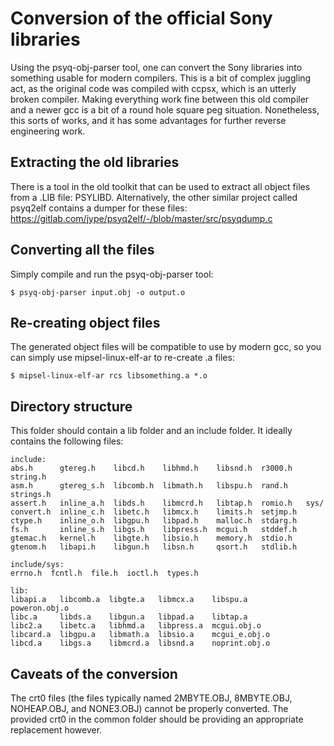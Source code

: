# Conversion of the official Sony libraries

Using the psyq-obj-parser tool, one can convert the Sony libraries into something usable for modern compilers. This is a bit of complex juggling act, as the original code was compiled with ccpsx, which is an utterly broken compiler. Making everything work fine between this old compiler and a newer gcc is a bit of a round hole square peg situation. Nonetheless, this sorts of works, and it has some advantages for further reverse engineering work.

## Extracting the old libraries

There is a tool in the old toolkit that can be used to extract all object files from a .LIB file: PSYLIBD. Alternatively, the other similar project called psyq2elf contains a dumper for these files: https://gitlab.com/jype/psyq2elf/-/blob/master/src/psyqdump.c

## Converting all the files

Simply compile and run the psyq-obj-parser tool:

```
$ psyq-obj-parser input.obj -o output.o
```

## Re-creating object files

The generated object files will be compatible to use by modern gcc, so you can simply use mipsel-linux-elf-ar to re-create .a files:

```
$ mipsel-linux-elf-ar rcs libsomething.a *.o
```

## Directory structure

This folder should contain a lib folder and an include folder. It ideally contains the following files:

```
include:
abs.h      gtereg.h    libcd.h    libhmd.h    libsnd.h  r3000.h   string.h
asm.h      gtereg_s.h  libcomb.h  libmath.h   libspu.h  rand.h    strings.h
assert.h   inline_a.h  libds.h    libmcrd.h   libtap.h  romio.h   sys/
convert.h  inline_c.h  libetc.h   libmcx.h    limits.h  setjmp.h
ctype.h    inline_o.h  libgpu.h   libpad.h    malloc.h  stdarg.h
fs.h       inline_s.h  libgs.h    libpress.h  mcgui.h   stddef.h
gtemac.h   kernel.h    libgte.h   libsio.h    memory.h  stdio.h
gtenom.h   libapi.h    libgun.h   libsn.h     qsort.h   stdlib.h

include/sys:
errno.h  fcntl.h  file.h  ioctl.h  types.h

lib:
libapi.a   libcomb.a  libgte.a   libmcx.a    libspu.a       poweron.obj.o
libc.a     libds.a    libgun.a   libpad.a    libtap.a
libc2.a    libetc.a   libhmd.a   libpress.a  mcgui.obj.o
libcard.a  libgpu.a   libmath.a  libsio.a    mcgui_e.obj.o
libcd.a    libgs.a    libmcrd.a  libsnd.a    noprint.obj.o
```

## Caveats of the conversion

The crt0 files (the files typically named 2MBYTE.OBJ, 8MBYTE.OBJ, NOHEAP.OBJ, and NONE3.OBJ) cannot be properly converted. The provided crt0 in the common folder should be providing an appropriate replacement however.
